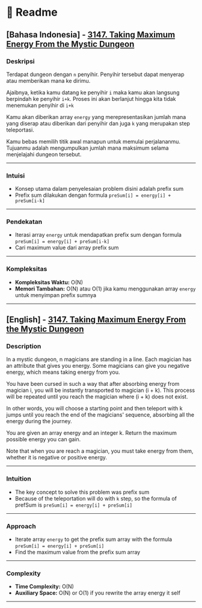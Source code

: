# 📖 Readme

## [Bahasa Indonesia] - [3147. Taking Maximum Energy From the Mystic Dungeon](https://leetcode.com/problems/taking-maximum-energy-from-the-mystic-dungeon/description/?envType=daily-question&envId=2025-10-10)

### Deskripsi 

Terdapat dungeon dengan `n` penyihir. Penyihir tersebut dapat menyerap atau memberikan mana ke dirimu.

Ajaibnya, ketika kamu datang ke penyihir `i` maka kamu akan langsung berpindah ke penyihir `i+k`. Proses ini akan berlanjut hingga kita tidak menemukan penyihir di `i+k`

Kamu akan diberikan array `energy` yang merepresentasikan jumlah mana yang diserap atau diberikan dari penyihir dan juga `k` yang merupakan step teleportasi.

Kamu bebas memilih titik awal manapun untuk memulai perjalananmu. Tujuanmu adalah mengumpulkan jumlah mana maksimum selama menjelajahi dungeon tersebut.

--- 

### Intuisi 

- Konsep utama dalam penyelesaian problem disini adalah prefix sum
- Prefix sum dilakukan dengan formula `preSum[i] = energy[i] + preSum[i-k]`

--- 

### Pendekatan 

- Iterasi array `energy` untuk mendapatkan prefix sum dengan formula `preSum[i] = energy[i] + preSum[i-k]`
- Cari maximum value dari array prefix sum

--- 

### Kompleksitas 
- **Kompleksitas Waktu:** O(N) 
- **Memori Tambahan:** O(N) atau O(1) jika kamu menggunakan array `energy` untuk menyimpan prefix sumnya
--- 

## [English] - [3147. Taking Maximum Energy From the Mystic Dungeon](https://leetcode.com/problems/taking-maximum-energy-from-the-mystic-dungeon/description/?envType=daily-question&envId=2025-10-10)

### Description 

In a mystic dungeon, n magicians are standing in a line. Each magician has an attribute that gives you energy. Some magicians can give you negative energy, which means taking energy from you.

You have been cursed in such a way that after absorbing energy from magician i, you will be instantly transported to magician (i + k). This process will be repeated until you reach the magician where (i + k) does not exist.

In other words, you will choose a starting point and then teleport with k jumps until you reach the end of the magicians' sequence, absorbing all the energy during the journey.

You are given an array energy and an integer k. Return the maximum possible energy you can gain.

Note that when you are reach a magician, you must take energy from them, whether it is negative or positive energy.

--- 

### Intuition 

- The key concept to solve this problem was prefix sum
- Because of the teleportation will do with `k` step, so the formula of prefSum is `preSum[i] = energy[i] + preSum[i]`

--- 

### Approach 

- Iterate array `energy` to get the prefix sum array with the formula `preSum[i] = energy[i] + preSum[i]`
- Find the maximum value from the prefix sum array

--- 

### Complexity 
- **Time Complexity:** O(N) 
- **Auxiliary Space:** O(N) or O(1) if you rewrite the array energy it self
---